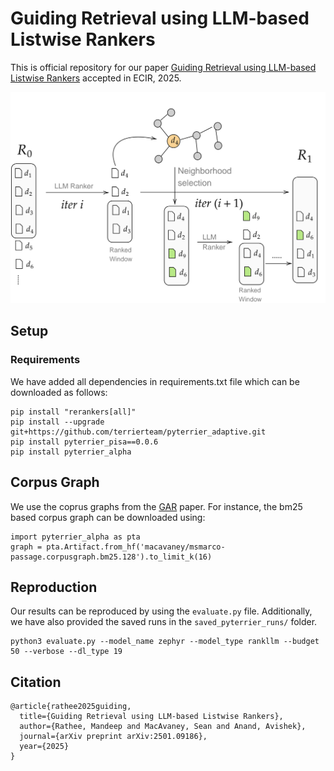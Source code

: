# Guiding Retrieval using LLM-based Listwise Rankers

This is official repository for our paper [Guiding Retrieval using LLM-based Listwise Rankers](https://arxiv.org/pdf/2501.09186) accepted in ECIR, 2025.  

<p align="center">
  <img src="slidegar-v3.png" />
</p>

## Setup

### Requirements
We have added all dependencies in requirements.txt file which can be downloaded as follows:


```
pip install "rerankers[all]"
pip install --upgrade git+https://github.com/terrierteam/pyterrier_adaptive.git
pip install pyterrier_pisa==0.0.6
pip install pyterrier_alpha
```

## Corpus Graph

We use the coprus graphs from the [GAR](https://arxiv.org/pdf/2208.08942) paper.
For instance, the bm25 based corpus graph can be downloaded using:
```
import pyterrier_alpha as pta
graph = pta.Artifact.from_hf('macavaney/msmarco-passage.corpusgraph.bm25.128').to_limit_k(16)
```

## Reproduction


Our results can be reproduced by using the `evaluate.py` file. Additionally, we have also provided the saved runs in the  `saved_pyterrier_runs/` folder.


```
python3 evaluate.py --model_name zephyr --model_type rankllm --budget 50 --verbose --dl_type 19
```


## Citation

```
@article{rathee2025guiding,
  title={Guiding Retrieval using LLM-based Listwise Rankers},
  author={Rathee, Mandeep and MacAvaney, Sean and Anand, Avishek},
  journal={arXiv preprint arXiv:2501.09186},
  year={2025}
}
```

